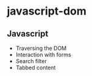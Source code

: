 # javascript-dom

## Javascript
- Traversing the DOM
- Interaction with forms
- Search filter
- Tabbed content

